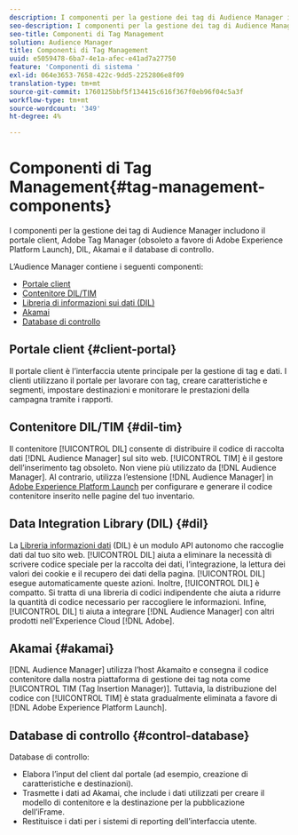 ```yaml
---
description: I componenti per la gestione dei tag di Audience Manager includono il portale client, Adobe Tag Manager (obsoleto a favore di Adobe Experience Platform Launch), DIL, Akamai e il database di controllo.
seo-description: I componenti per la gestione dei tag di Audience Manager includono il portale client, Adobe Tag Manager (obsoleto a favore di Adobe Experience Platform Launch), DIL, Akamai e il database di controllo.
seo-title: Componenti di Tag Management
solution: Audience Manager
title: Componenti di Tag Management
uuid: e5059478-6ba7-4e1a-afec-e41ad7a27750
feature: 'Componenti di sistema '
exl-id: 064e3653-7658-422c-9dd5-2252806e8f09
translation-type: tm+mt
source-git-commit: 1760125bbf5f134415c616f367f0eb96f04c5a3f
workflow-type: tm+mt
source-wordcount: '349'
ht-degree: 4%

---
```


# Componenti di Tag Management{#tag-management-components}

I componenti per la gestione dei tag di Audience Manager includono il portale client, Adobe Tag Manager (obsoleto a favore di Adobe Experience Platform Launch), DIL, Akamai e il database di controllo.

<!-- 

c_comptag.xml

 -->

L’Audience Manager contiene i seguenti componenti:

* [Portale client](../../reference/system-components/components-tag-management.md#client-portal)
* [Contenitore DIL/TIM](../../reference/system-components/components-tag-management.md#dil-tim)
* [Libreria di informazioni sui dati (DIL)](../../reference/system-components/components-tag-management.md#dil)
* [Akamai](../../reference/system-components/components-tag-management.md#akamai)
* [Database di controllo](../../reference/system-components/components-tag-management.md#control-database)

## Portale client {#client-portal}

Il portale client è l’interfaccia utente principale per la gestione di tag e dati. I clienti utilizzano il portale per lavorare con tag, creare caratteristiche e segmenti, impostare destinazioni e monitorare le prestazioni della campagna tramite i rapporti.

## Contenitore DIL/TIM {#dil-tim}

Il contenitore [!UICONTROL DIL] consente di distribuire il codice di raccolta dati [!DNL Audience Manager] sul sito web. [!UICONTROL TIM] è il gestore dell’inserimento tag obsoleto. Non viene più utilizzato da [!DNL Audience Manager]. Al contrario, utilizza l’estensione [!DNL Audience Manager] in [Adobe Experience Platform Launch](https://experienceleague.adobe.com/docs/launch/using/extensions-ref/adobe-extension/audience-manager/overview.html) per configurare e generare il codice contenitore inserito nelle pagine del tuo inventario.

##  Data Integration Library (DIL) {#dil}

La [Libreria informazioni dati](../../dil/dil-overview.md) (DIL) è un modulo API autonomo che raccoglie dati dal tuo sito web. [!UICONTROL DIL] aiuta a eliminare la necessità di scrivere codice speciale per la raccolta dei dati, l’integrazione, la lettura dei valori dei cookie e il recupero dei dati della pagina. [!UICONTROL DIL] esegue automaticamente queste azioni. Inoltre, [!UICONTROL DIL] è compatto. Si tratta di una libreria di codici indipendente che aiuta a ridurre la quantità di codice necessario per raccogliere le informazioni. Infine, [!UICONTROL DIL] ti aiuta a integrare [!DNL Audience Manager] con altri prodotti nell&#39;Experience Cloud [!DNL Adobe].

## Akamai {#akamai}

[!DNL Audience Manager] utilizza l’host  [](https://www.akamai.com/us/en/about/) Akamaito e consegna il codice contenitore dalla nostra piattaforma di gestione dei tag nota come  [!UICONTROL TIM (Tag Insertion Manager)]. Tuttavia, la distribuzione del codice con [!UICONTROL TIM] è stata gradualmente eliminata a favore di [!DNL Adobe Experience Platform Launch].

## Database di controllo {#control-database}

Database di controllo:

* Elabora l’input del client dal portale (ad esempio, creazione di caratteristiche e destinazioni).
* Trasmette i dati ad Akamai, che include i dati utilizzati per creare il modello di contenitore e la destinazione per la pubblicazione dell’iFrame.
* Restituisce i dati per i sistemi di reporting dell’interfaccia utente.
